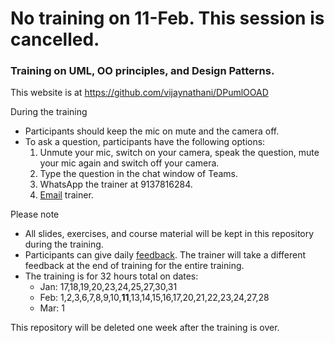# **No training on 11-Feb. This session is cancelled.**


### Training on UML, OO principles, and Design Patterns.

This website is at <https://github.com/vijaynathani/DPumlOOAD>

During the training
- Participants should keep the mic on mute and the camera off.
- To ask a question, participants have the following options:
	 1. Unmute your mic, switch on your camera, speak the question, mute your mic again and switch off your camera.
	 2. Type the question in the chat window of Teams.
	 3. WhatsApp the trainer at 9137816284.
	 4. [Email](mailto:vijay_nathani@yahoo.com) trainer.

Please note
- All slides, exercises, and course material will be kept in this repository during the training. 
- Participants can give daily [feedback](https://forms.office.com/r/5kDhe31vzR). The trainer will take a different feedback at the end of training for the entire training.
- The training is for 32 hours total on dates:
    * Jan: 17,18,19,20,23,24,25,27,30,31
    * Feb: 1,2,3,6,7,8,9,10,**11**,13,14,15,16,17,20,21,22,23,24,27,28
    * Mar: 1

This repository will be deleted one week after the training is over.
